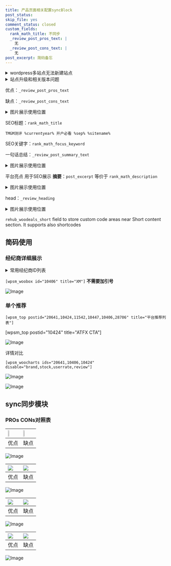 ```yaml
---
title: 产品页面相关配置syncBlock
post_status: 
skip_file: yes
comment_status: closed
custom_fields:
  rank_math_title: 不同步
  _review_post_pros_text: |
    无
  _review_post_cons_text: |
    无
post_excerpt: 简码备忘
---
```

<details><summary>wordpress多站点无法新建站点</summary>

<li>和报错需要清理cookies一样的原因</li>
<li>wp-config.php里面<code>define( 'SUBDOMAIN_INSTALL', false );//子域名安装</code></li>
<li>新建子站点是用<code>define( 'SUBDOMAIN_INSTALL', true);//子域名安装</code> 完成以后，改成<code>false</code></li>
</details>

<details><summary>站点升级和相关版本问题</summary>

<p>wordpress：5.9.9
woocommerce：7.5.1
出现问题的地方：主题选项里面>><strong>Product layout >>compact style</strong></p>
<p>如何出现没有用过的字段 导致无法保存。先导出配置 然后进行修改，后面再次恢复即可。</p>
<p>出现部分字段无法显示时，需要返回默认布局后，对产品进行保存就好了。</p>
<p></p>
</details>

优点：`_review_post_pros_text`

缺点：`_review_post_cons_text`

<details><summary>图片展示使用位置</summary>

<img src="https://prod-files-secure.s3.us-west-2.amazonaws.com/39ed1227-6d7d-4570-be36-9ccd4a2c4241/f51d3d83-55d4-4bdf-9604-f37ec77ab556/Untitled.png?X-Amz-Algorithm=AWS4-HMAC-SHA256&X-Amz-Content-Sha256=UNSIGNED-PAYLOAD&X-Amz-Credential=ASIAZI2LB4662B3AOJNK%2F20250827%2Fus-west-2%2Fs3%2Faws4_request&X-Amz-Date=20250827T225518Z&X-Amz-Expires=3600&X-Amz-Security-Token=IQoJb3JpZ2luX2VjED8aCXVzLXdlc3QtMiJIMEYCIQDbN3khJiNL%2BgVTdBObALeuqA2SekKVML%2BKWCqSyqvk5QIhAK0bY9h5kJXgYlKqNybxHpukX%2BC8zJsj5irzGVS8qG%2BWKogECJf%2F%2F%2F%2F%2F%2F%2F%2F%2F%2FwEQABoMNjM3NDIzMTgzODA1Igy8CWYQEHMwawhZTAsq3ANQVsV3H8m5YverIzbz%2BzQ7P882V6RCSoBSwii37nAqk%2B%2BiEQaFOqEaZZkFA3lAaSu9JwWCln3Lh1QQImuucvWQTiRePmow5G5BhR4kTqBJng2Z7DbcbyGU7X1sgxzFXWfwCaT%2Ftqk8q9fHmTw2t5t09iNQG6krlTJVdni%2FsL3zcov4V%2FFI2eC1GPUJ7T0mc4Ny2Wx7WHbF1sx4LStrmeh3Ykd%2BRO%2Fh5fjs%2FZ4l2nckBMJvcY5NR737Nl69bLxuOrfuTXPm9Xhda2lBG%2FvLZfz6lkUQRTJFymA6K6FcvpVJ6Y%2FudWu8c6KB0C0F58XbRQzxeUZreD7yb9gvpXw3kQYS8GirCClOnKlZJ6zkQd5UR2VtdBqAs9wIcxkKhDZwzT6kcu%2B1chUZJhVtV3UTYIVy7He%2BrycZavGGLvooZjYjK9X8AA2TPQMRTBg9RwILICxThmB9H545axB0T49riME3R5Nq7IJDJHQC088obx%2FKN%2F2GdpKzNXvJGjWHxCp3v5B5eiSHlAeLNdNZihSMT96YAZkUY5Hfb8BpSNGzk1nhWxBFJKW5pcVCEx4fRPMA%2B4SdJdGXgLmq7rWJT4j97ZTnHfRcfnliITVz2k%2Bh1fOeDhC7af2Xvbtx%2FKW4TTDSkL7FBjqkAbZHSXxiMVIwo6nx5fausiHNYGhXjSRdN%2BwyO3tBhMPgAaOOrY3FJ3T2FacI7hHEcTpDRtlaxCwUNyjLF3jfMYTc%2BudUH4%2BGwd3VmplLadNaiZpKKdv%2BSZUNaFaW1WELD2kR0KdKsjYEyPog6Os0m8cNhjBuFqZkPfzziOz8MHLD9JhhKbURngRIgN8vjH7Hwb2w7vpuxSoQnLNoSfmn%2FXzAOG95&X-Amz-Signature=bb5be54b1d05c8c621ea5122a12d0d59da97bf2d29fea86ede51f541e3d2a5c0&X-Amz-SignedHeaders=host&x-amz-checksum-mode=ENABLED&x-id=GetObject" alt="Image">
</details>

SEO标题：`rank_math_title`

`TMGM测评 %currentyear% 开户必看 %sep% %sitename%`

SEO关键字：`rank_math_focus_keyword`

一句话总结：`_review_post_summary_text`

<details><summary>图片展示使用位置</summary>

<img src="https://prod-files-secure.s3.us-west-2.amazonaws.com/39ed1227-6d7d-4570-be36-9ccd4a2c4241/4b96a922-296c-4f4e-8630-d1c870cbce01/Untitled.png?X-Amz-Algorithm=AWS4-HMAC-SHA256&X-Amz-Content-Sha256=UNSIGNED-PAYLOAD&X-Amz-Credential=ASIAZI2LB46645B4UUAF%2F20250827%2Fus-west-2%2Fs3%2Faws4_request&X-Amz-Date=20250827T225518Z&X-Amz-Expires=3600&X-Amz-Security-Token=IQoJb3JpZ2luX2VjED8aCXVzLXdlc3QtMiJHMEUCIQDulrY2EK3xkIV4M1f9z6Y%2FEdiBoKzJZOk8QSrxoimcjQIgaBVa2eda2xMZqancMa5eEaaSVb2J6Mun00RA56V%2B76QqiAQImP%2F%2F%2F%2F%2F%2F%2F%2F%2F%2FARAAGgw2Mzc0MjMxODM4MDUiDILvENJRPm6UDjT%2BKSrcA%2FKPHVFKlvTj66sYz5aSP2dKSqjdTKeA5f48xiHOrBZJ29TFOJ41d6sC11gh2gkQTMHgTKkW2I%2B6yBW7YdlBZ4k6Aexh6zbFtXYnVsOtfflAyc1pdtkfX%2BXY%2Fr1bx%2F5A9rGoa3msJ0012GFrLZE5ZbPnd0N5XxGRWOVup9ygxITWVUAZUsYajKS082ggIpAqIJ54Qx4AYXPiRN73mKcj8gVjUIqH%2F8wFAravimHpb4%2FB7Me2Ea7sCQcHQoc909PWYPMCujpyPwPCuCBQpC3VGEB%2Bb7dYY5IB8SnwPwC%2BFTgIBc32%2F8xNbS9Pe7J9Ki7EpbWf9OnUc4CJFDWIcesVwnYCfLRUeaOA%2FAUOqtUUavxBC4FylmyT%2BkoSvtkL37J0UEhdk7n42lMi%2F1bwJB8B05aKxJdm%2FQCTIC%2BlLHBri3EiCX3WOXAAT%2Bjkkw%2FGPS8fo2zclOWKN9uFOlyYWIwTtP3z%2FrUlUIpqHIUUUrNvAaJTU3faVHBF5%2B%2FIx0VUUk7nwqY5sWZ59xhwnO5ekJr%2FXirC9moCGUmGS7EWJjlSknp%2Bs8STZyLzY2Vb853piZONWxtPGN56pqc45h5vVJJlB85H9PtRREyR4tRbQvZy7pRwpKtBTJWPFA0av6RWMJKQvsUGOqUB6SkblW3FfAOPDvaJXZ5sb0B4HaSgQwZiPLgs81ke0nqgJJC6a4anRi6rJkuTj2EqIioyJkb%2BdQikaFnICqoklmOSKV24BJc%2Fo6J2HXXRLxcKJYMDrA%2BlnvwUK3KeOWrFUwUptqamWCqP6IBulHhuBOOy1jOIarqngg8NCoFB2vuyO120Zk0wKELGH8UdRxk5ShAtNdDLIn60HFvhNE9EJTNDoU1T&X-Amz-Signature=6e1f6652bec73b54254fbc661c9806da50b404d5b3519ce27bdc9ce43e2684c9&X-Amz-SignedHeaders=host&x-amz-checksum-mode=ENABLED&x-id=GetObject" alt="Image">
</details>

平台亮点 用于SEO展示 **摘要**：`post_excerpt`  等价于 `rank_math_description`

<details><summary>图片展示使用位置</summary>

<img src="https://prod-files-secure.s3.us-west-2.amazonaws.com/39ed1227-6d7d-4570-be36-9ccd4a2c4241/1ee11f63-b60a-4dfe-a7a7-d58ff23b5d88/Untitled.png?X-Amz-Algorithm=AWS4-HMAC-SHA256&X-Amz-Content-Sha256=UNSIGNED-PAYLOAD&X-Amz-Credential=ASIAZI2LB466UAR74DPI%2F20250827%2Fus-west-2%2Fs3%2Faws4_request&X-Amz-Date=20250827T225519Z&X-Amz-Expires=3600&X-Amz-Security-Token=IQoJb3JpZ2luX2VjED8aCXVzLXdlc3QtMiJHMEUCIEw3R9d6o67M%2B9E684PxQCp8iD9s2yXMpg5V%2BbkSHdDWAiEAsvzXswlHKUMlA7S7RA9UnzjEk%2F4hdorjrYeTzR5uCloqiAQIl%2F%2F%2F%2F%2F%2F%2F%2F%2F%2F%2FARAAGgw2Mzc0MjMxODM4MDUiDAh3oSl8Jv%2FJONbjcSrcA1lK0sfqYAQhiY924fgq4SYhsRMoeVPzuUUgQPJJeJKdNqTkjrQtwXOZDHOJ1BEsbFcknb4dtyYvb3vmkt%2BPaLey1%2BlJ1AaBBxFMvILGYCF1EAjt2RpHZ6LGr9VUroNs%2BVfrfj2cfyOuKzb2H3ECtHezrOUXbgSux%2B4VKQn8%2BoaSYCIEkg0mdrGc6grlX%2Fif%2FmW%2B%2Bq%2FkxMbLERByi7M3dDliCYz8ihXg7VW%2BJ8u5c%2Fom0PIqpneg3w25Mbz8BNk1PzgcGtVMSsG2OCOze%2Bx%2FgZ%2F5GaaxZDT%2BdUoSMPyU2itLDcZh4Vunnkmg1z8ns97%2FFQflOivGluA5JwmDoF1yQKmOax645maIDe%2FUKDbazaFaMQlTPAnwPYwkukgnXkrpEkaES2uV5klf%2FoePWozPZ7FSCgAb3US5qSnov%2FRDqZhkT4E2KOhpMeEVFzH7W6%2F6lX12R1mrPKRJba0UiPlMyqzMAC8a6w6QImjRPcgxj5eCEfOcevEjNwuhEWt1nMnIl1YgPbzJRUf4y1M3BVeE%2F8NynaQ99CGXSse7LO2%2FaA2UUzgjYnjiZ5U0M0ecHyRPMONYBPMQWHparJDqwocTeJus9ol1xhQhKYm%2Bk5ADf%2BUzIxgzDnHm51cPgHIPML2QvsUGOqUBRtuWyq3iApQaw3LvVAio9CXb3ZhoK%2FI8pQDNAkcrTvgplAXCm4O17nIekrjxDEKGb8WlUUjT5aQlK8EBFC9C98Kp8e%2FrMgtui2n2nObB8Eg4f56uJHQwDAxbZvWhdIIn3fSxP%2BhQMvSTetvTQi6wvB2CAO44fRo4CnIm9JS3%2FeiYaJv3aWwvo1RQ%2FE1mtAN4Tn8BCQtHHnjwTnLFEcf78J6NetD%2B&X-Amz-Signature=482fcef40337633fedcc766571011a6e49d374721964e807a001b89cefd9d9e5&X-Amz-SignedHeaders=host&x-amz-checksum-mode=ENABLED&x-id=GetObject" alt="Image">
<img src="https://prod-files-secure.s3.us-west-2.amazonaws.com/39ed1227-6d7d-4570-be36-9ccd4a2c4241/ad4118b5-78d8-4fbe-801e-3b29b5d99c01/Untitled.png?X-Amz-Algorithm=AWS4-HMAC-SHA256&X-Amz-Content-Sha256=UNSIGNED-PAYLOAD&X-Amz-Credential=ASIAZI2LB466UAR74DPI%2F20250827%2Fus-west-2%2Fs3%2Faws4_request&X-Amz-Date=20250827T225519Z&X-Amz-Expires=3600&X-Amz-Security-Token=IQoJb3JpZ2luX2VjED8aCXVzLXdlc3QtMiJHMEUCIEw3R9d6o67M%2B9E684PxQCp8iD9s2yXMpg5V%2BbkSHdDWAiEAsvzXswlHKUMlA7S7RA9UnzjEk%2F4hdorjrYeTzR5uCloqiAQIl%2F%2F%2F%2F%2F%2F%2F%2F%2F%2F%2FARAAGgw2Mzc0MjMxODM4MDUiDAh3oSl8Jv%2FJONbjcSrcA1lK0sfqYAQhiY924fgq4SYhsRMoeVPzuUUgQPJJeJKdNqTkjrQtwXOZDHOJ1BEsbFcknb4dtyYvb3vmkt%2BPaLey1%2BlJ1AaBBxFMvILGYCF1EAjt2RpHZ6LGr9VUroNs%2BVfrfj2cfyOuKzb2H3ECtHezrOUXbgSux%2B4VKQn8%2BoaSYCIEkg0mdrGc6grlX%2Fif%2FmW%2B%2Bq%2FkxMbLERByi7M3dDliCYz8ihXg7VW%2BJ8u5c%2Fom0PIqpneg3w25Mbz8BNk1PzgcGtVMSsG2OCOze%2Bx%2FgZ%2F5GaaxZDT%2BdUoSMPyU2itLDcZh4Vunnkmg1z8ns97%2FFQflOivGluA5JwmDoF1yQKmOax645maIDe%2FUKDbazaFaMQlTPAnwPYwkukgnXkrpEkaES2uV5klf%2FoePWozPZ7FSCgAb3US5qSnov%2FRDqZhkT4E2KOhpMeEVFzH7W6%2F6lX12R1mrPKRJba0UiPlMyqzMAC8a6w6QImjRPcgxj5eCEfOcevEjNwuhEWt1nMnIl1YgPbzJRUf4y1M3BVeE%2F8NynaQ99CGXSse7LO2%2FaA2UUzgjYnjiZ5U0M0ecHyRPMONYBPMQWHparJDqwocTeJus9ol1xhQhKYm%2Bk5ADf%2BUzIxgzDnHm51cPgHIPML2QvsUGOqUBRtuWyq3iApQaw3LvVAio9CXb3ZhoK%2FI8pQDNAkcrTvgplAXCm4O17nIekrjxDEKGb8WlUUjT5aQlK8EBFC9C98Kp8e%2FrMgtui2n2nObB8Eg4f56uJHQwDAxbZvWhdIIn3fSxP%2BhQMvSTetvTQi6wvB2CAO44fRo4CnIm9JS3%2FeiYaJv3aWwvo1RQ%2FE1mtAN4Tn8BCQtHHnjwTnLFEcf78J6NetD%2B&X-Amz-Signature=93ab1e2f052fdbce546e9731c54c71d035fdc00bd293dc050ca8bc39c1b2d188&X-Amz-SignedHeaders=host&x-amz-checksum-mode=ENABLED&x-id=GetObject" alt="Image">
<img src="https://prod-files-secure.s3.us-west-2.amazonaws.com/39ed1227-6d7d-4570-be36-9ccd4a2c4241/a38cf7c9-a79c-4b64-9e94-13589fe0758b/Untitled.png?X-Amz-Algorithm=AWS4-HMAC-SHA256&X-Amz-Content-Sha256=UNSIGNED-PAYLOAD&X-Amz-Credential=ASIAZI2LB466UAR74DPI%2F20250827%2Fus-west-2%2Fs3%2Faws4_request&X-Amz-Date=20250827T225519Z&X-Amz-Expires=3600&X-Amz-Security-Token=IQoJb3JpZ2luX2VjED8aCXVzLXdlc3QtMiJHMEUCIEw3R9d6o67M%2B9E684PxQCp8iD9s2yXMpg5V%2BbkSHdDWAiEAsvzXswlHKUMlA7S7RA9UnzjEk%2F4hdorjrYeTzR5uCloqiAQIl%2F%2F%2F%2F%2F%2F%2F%2F%2F%2F%2FARAAGgw2Mzc0MjMxODM4MDUiDAh3oSl8Jv%2FJONbjcSrcA1lK0sfqYAQhiY924fgq4SYhsRMoeVPzuUUgQPJJeJKdNqTkjrQtwXOZDHOJ1BEsbFcknb4dtyYvb3vmkt%2BPaLey1%2BlJ1AaBBxFMvILGYCF1EAjt2RpHZ6LGr9VUroNs%2BVfrfj2cfyOuKzb2H3ECtHezrOUXbgSux%2B4VKQn8%2BoaSYCIEkg0mdrGc6grlX%2Fif%2FmW%2B%2Bq%2FkxMbLERByi7M3dDliCYz8ihXg7VW%2BJ8u5c%2Fom0PIqpneg3w25Mbz8BNk1PzgcGtVMSsG2OCOze%2Bx%2FgZ%2F5GaaxZDT%2BdUoSMPyU2itLDcZh4Vunnkmg1z8ns97%2FFQflOivGluA5JwmDoF1yQKmOax645maIDe%2FUKDbazaFaMQlTPAnwPYwkukgnXkrpEkaES2uV5klf%2FoePWozPZ7FSCgAb3US5qSnov%2FRDqZhkT4E2KOhpMeEVFzH7W6%2F6lX12R1mrPKRJba0UiPlMyqzMAC8a6w6QImjRPcgxj5eCEfOcevEjNwuhEWt1nMnIl1YgPbzJRUf4y1M3BVeE%2F8NynaQ99CGXSse7LO2%2FaA2UUzgjYnjiZ5U0M0ecHyRPMONYBPMQWHparJDqwocTeJus9ol1xhQhKYm%2Bk5ADf%2BUzIxgzDnHm51cPgHIPML2QvsUGOqUBRtuWyq3iApQaw3LvVAio9CXb3ZhoK%2FI8pQDNAkcrTvgplAXCm4O17nIekrjxDEKGb8WlUUjT5aQlK8EBFC9C98Kp8e%2FrMgtui2n2nObB8Eg4f56uJHQwDAxbZvWhdIIn3fSxP%2BhQMvSTetvTQi6wvB2CAO44fRo4CnIm9JS3%2FeiYaJv3aWwvo1RQ%2FE1mtAN4Tn8BCQtHHnjwTnLFEcf78J6NetD%2B&X-Amz-Signature=bfc02a2babbd4688ad16a94b55af5693fe436684beb4deb4a1658613911d8127&X-Amz-SignedHeaders=host&x-amz-checksum-mode=ENABLED&x-id=GetObject" alt="Image">
<img src="https://prod-files-secure.s3.us-west-2.amazonaws.com/39ed1227-6d7d-4570-be36-9ccd4a2c4241/7da6fc1e-d2ac-42ae-8c75-cb5749aa18f6/Untitled.png?X-Amz-Algorithm=AWS4-HMAC-SHA256&X-Amz-Content-Sha256=UNSIGNED-PAYLOAD&X-Amz-Credential=ASIAZI2LB466UAR74DPI%2F20250827%2Fus-west-2%2Fs3%2Faws4_request&X-Amz-Date=20250827T225519Z&X-Amz-Expires=3600&X-Amz-Security-Token=IQoJb3JpZ2luX2VjED8aCXVzLXdlc3QtMiJHMEUCIEw3R9d6o67M%2B9E684PxQCp8iD9s2yXMpg5V%2BbkSHdDWAiEAsvzXswlHKUMlA7S7RA9UnzjEk%2F4hdorjrYeTzR5uCloqiAQIl%2F%2F%2F%2F%2F%2F%2F%2F%2F%2F%2FARAAGgw2Mzc0MjMxODM4MDUiDAh3oSl8Jv%2FJONbjcSrcA1lK0sfqYAQhiY924fgq4SYhsRMoeVPzuUUgQPJJeJKdNqTkjrQtwXOZDHOJ1BEsbFcknb4dtyYvb3vmkt%2BPaLey1%2BlJ1AaBBxFMvILGYCF1EAjt2RpHZ6LGr9VUroNs%2BVfrfj2cfyOuKzb2H3ECtHezrOUXbgSux%2B4VKQn8%2BoaSYCIEkg0mdrGc6grlX%2Fif%2FmW%2B%2Bq%2FkxMbLERByi7M3dDliCYz8ihXg7VW%2BJ8u5c%2Fom0PIqpneg3w25Mbz8BNk1PzgcGtVMSsG2OCOze%2Bx%2FgZ%2F5GaaxZDT%2BdUoSMPyU2itLDcZh4Vunnkmg1z8ns97%2FFQflOivGluA5JwmDoF1yQKmOax645maIDe%2FUKDbazaFaMQlTPAnwPYwkukgnXkrpEkaES2uV5klf%2FoePWozPZ7FSCgAb3US5qSnov%2FRDqZhkT4E2KOhpMeEVFzH7W6%2F6lX12R1mrPKRJba0UiPlMyqzMAC8a6w6QImjRPcgxj5eCEfOcevEjNwuhEWt1nMnIl1YgPbzJRUf4y1M3BVeE%2F8NynaQ99CGXSse7LO2%2FaA2UUzgjYnjiZ5U0M0ecHyRPMONYBPMQWHparJDqwocTeJus9ol1xhQhKYm%2Bk5ADf%2BUzIxgzDnHm51cPgHIPML2QvsUGOqUBRtuWyq3iApQaw3LvVAio9CXb3ZhoK%2FI8pQDNAkcrTvgplAXCm4O17nIekrjxDEKGb8WlUUjT5aQlK8EBFC9C98Kp8e%2FrMgtui2n2nObB8Eg4f56uJHQwDAxbZvWhdIIn3fSxP%2BhQMvSTetvTQi6wvB2CAO44fRo4CnIm9JS3%2FeiYaJv3aWwvo1RQ%2FE1mtAN4Tn8BCQtHHnjwTnLFEcf78J6NetD%2B&X-Amz-Signature=43abbe252bf816b7d5e6cd845680bf976826954ba45d3b5a28b432294792e705&X-Amz-SignedHeaders=host&x-amz-checksum-mode=ENABLED&x-id=GetObject" alt="Image">
<img src="https://prod-files-secure.s3.us-west-2.amazonaws.com/39ed1227-6d7d-4570-be36-9ccd4a2c4241/7e97f40a-eaee-47f5-b2f9-475f96808fa7/Untitled.png?X-Amz-Algorithm=AWS4-HMAC-SHA256&X-Amz-Content-Sha256=UNSIGNED-PAYLOAD&X-Amz-Credential=ASIAZI2LB466UAR74DPI%2F20250827%2Fus-west-2%2Fs3%2Faws4_request&X-Amz-Date=20250827T225519Z&X-Amz-Expires=3600&X-Amz-Security-Token=IQoJb3JpZ2luX2VjED8aCXVzLXdlc3QtMiJHMEUCIEw3R9d6o67M%2B9E684PxQCp8iD9s2yXMpg5V%2BbkSHdDWAiEAsvzXswlHKUMlA7S7RA9UnzjEk%2F4hdorjrYeTzR5uCloqiAQIl%2F%2F%2F%2F%2F%2F%2F%2F%2F%2F%2FARAAGgw2Mzc0MjMxODM4MDUiDAh3oSl8Jv%2FJONbjcSrcA1lK0sfqYAQhiY924fgq4SYhsRMoeVPzuUUgQPJJeJKdNqTkjrQtwXOZDHOJ1BEsbFcknb4dtyYvb3vmkt%2BPaLey1%2BlJ1AaBBxFMvILGYCF1EAjt2RpHZ6LGr9VUroNs%2BVfrfj2cfyOuKzb2H3ECtHezrOUXbgSux%2B4VKQn8%2BoaSYCIEkg0mdrGc6grlX%2Fif%2FmW%2B%2Bq%2FkxMbLERByi7M3dDliCYz8ihXg7VW%2BJ8u5c%2Fom0PIqpneg3w25Mbz8BNk1PzgcGtVMSsG2OCOze%2Bx%2FgZ%2F5GaaxZDT%2BdUoSMPyU2itLDcZh4Vunnkmg1z8ns97%2FFQflOivGluA5JwmDoF1yQKmOax645maIDe%2FUKDbazaFaMQlTPAnwPYwkukgnXkrpEkaES2uV5klf%2FoePWozPZ7FSCgAb3US5qSnov%2FRDqZhkT4E2KOhpMeEVFzH7W6%2F6lX12R1mrPKRJba0UiPlMyqzMAC8a6w6QImjRPcgxj5eCEfOcevEjNwuhEWt1nMnIl1YgPbzJRUf4y1M3BVeE%2F8NynaQ99CGXSse7LO2%2FaA2UUzgjYnjiZ5U0M0ecHyRPMONYBPMQWHparJDqwocTeJus9ol1xhQhKYm%2Bk5ADf%2BUzIxgzDnHm51cPgHIPML2QvsUGOqUBRtuWyq3iApQaw3LvVAio9CXb3ZhoK%2FI8pQDNAkcrTvgplAXCm4O17nIekrjxDEKGb8WlUUjT5aQlK8EBFC9C98Kp8e%2FrMgtui2n2nObB8Eg4f56uJHQwDAxbZvWhdIIn3fSxP%2BhQMvSTetvTQi6wvB2CAO44fRo4CnIm9JS3%2FeiYaJv3aWwvo1RQ%2FE1mtAN4Tn8BCQtHHnjwTnLFEcf78J6NetD%2B&X-Amz-Signature=e7250e16f7d846737d396227bd8212a30611b5a2cca0fd6f678a4afdff82477b&X-Amz-SignedHeaders=host&x-amz-checksum-mode=ENABLED&x-id=GetObject" alt="Image">
</details>

head：`_review_heading`

<details><summary>图片展示使用位置</summary>

<img src="https://prod-files-secure.s3.us-west-2.amazonaws.com/39ed1227-6d7d-4570-be36-9ccd4a2c4241/3a4650ad-9887-415c-889a-edd51fa54f27/Untitled.png?X-Amz-Algorithm=AWS4-HMAC-SHA256&X-Amz-Content-Sha256=UNSIGNED-PAYLOAD&X-Amz-Credential=ASIAZI2LB466RILGKECS%2F20250827%2Fus-west-2%2Fs3%2Faws4_request&X-Amz-Date=20250827T225519Z&X-Amz-Expires=3600&X-Amz-Security-Token=IQoJb3JpZ2luX2VjED8aCXVzLXdlc3QtMiJHMEUCIDM806K81fvsVUPoTrqWu8dWeIjHRP50JlHslQlWgQjNAiEAyUac5t2q5MrDXQoxqFlp3M5MAvTQ9NbgwrDZwPzLpikqiAQImP%2F%2F%2F%2F%2F%2F%2F%2F%2F%2FARAAGgw2Mzc0MjMxODM4MDUiDMLGdS17X9MsbyV6NyrcA2dh04Fsr2rrz%2FDlq1RD7z8mU8OlOUR8oJO0%2BR968ZevPShTIs6474QakP%2FBhgwJwUEYDvacgaUr8pCNWgFOt0mdy4sfQ8q0sSOCSpgDj4ZdZvDl9BFZIwAcsbBWmQd%2F2h7ee8h2Wwmil6GC2chEkImjCbaGEg3T%2BCbSsdSzeAkj4SlTHc5k5ZN%2Fo8SJmtQyyMEUZCKpO77wp%2Fq609BL8U%2Fd6l6DLo%2BbPwQuWXaV6ghfPpWSl7%2Fdp029HXdqkcDZaCUx7legqkq9xUK8NMN1eqDKPv5N%2BvhJ%2FS4jmpGWJSOAzP8gIiYmiRqYNA5DqiqVyr%2BiC5MHnRie4NT2Li3KhONZ6%2Fr2BxKQV6yk5lI%2Bac6yCZo5Jydrglf4Ui31U1wf6gjHreX0efaacFhlEUnyOEsDPsk%2Bk%2FwdE%2F8t2vvMq9322X6bHuqx942G7BA%2Fu%2FFFxjRECTPRz%2BhViwZowGTbeCWNotYdQR3vNll2QFDKJEb0wYb6mlniOqoE5r9VnuOXV%2BGXJptoKMxRhFnkNTVDpb8ixTZXCWj3MwZ2nw%2Fr4cFbTU1maQxbO6klXWtp84yEIBdAuG0ULuWSERC%2FJjib0smipnydNhaHtWq8wifz6FtS4r6oVtSS24rvzbfoMI%2BQvsUGOqUBwX2NaIUv4Z3chnKtHpdP8JS%2By%2FIwpaM%2FxR0TSC%2BWmni2qQ4kOHtHqNdqVG%2FZoK%2BcycEA53Ornt9vaxznK5qCbe6CM2DE0AT17qQylFTvDAXM1%2FxUxhTuyOzgMP4cwWIWGiaGsrJfT0%2BuC9NJz7stOQYb19sfld8bfZoH5PFi0IQZunlicXwlguPG5RucKNIZANjFfld78ZBrGUxbGDRp0sluJnTE&X-Amz-Signature=b67293cc93df7fbfebe26ac7121a7b4eb92a91737e7ffb5bd28a6aeae4273aec&X-Amz-SignedHeaders=host&x-amz-checksum-mode=ENABLED&x-id=GetObject" alt="Image">
</details>

`rehub_woodeals_short`	field to store custom code areas near Short content section. It supports also shortcodes



## 简码使用

### 经纪商详细展示

<details><summary>常用经纪商ID列表</summary>

<pre><code class="php">嘉盛 ===> 20641  [wpsm_woobox id="20641" title="嘉盛"]
易信easymarkets ===> 11542  [wpsm_woobox id="11542" title="易信easymarkets"]
ATFX外汇 ===> 10424  [wpsm_woobox id="10424" title="ATFX"]
XM ===> 10406  [wpsm_woobox id="10406" title="XM"]
TMGM ===> 29622  [wpsm_woobox id="29622" title="TMGM"]
HYCM ===> 10447  [wpsm_woobox id="10447" title="HYCM"]
fpmarkets澳福外汇 ===> 20639  [wpsm_woobox id="20639" title="fpmarkets澳福外汇"]</code></pre>
</details>

`[wpsm_woobox id="10406" title="XM"]` **不需要加引号**

![Image](https://prod-files-secure.s3.us-west-2.amazonaws.com/39ed1227-6d7d-4570-be36-9ccd4a2c4241/4f898f9d-0fa7-4e43-acd3-ac6bc7be575a/Untitled.png?X-Amz-Algorithm=AWS4-HMAC-SHA256&X-Amz-Content-Sha256=UNSIGNED-PAYLOAD&X-Amz-Credential=ASIAZI2LB466SK67SXIG%2F20250827%2Fus-west-2%2Fs3%2Faws4_request&X-Amz-Date=20250827T225517Z&X-Amz-Expires=3600&X-Amz-Security-Token=IQoJb3JpZ2luX2VjED8aCXVzLXdlc3QtMiJGMEQCIDZqHcWQAfL0Gw%2FlAR8C3xd4IJVGVP0X0x7n3o5nqQWOAiBvnpQnGV8iJ4Tg9GVNUwt6u3mBHt%2FxSOgKSgFmmnrRWSqIBAiY%2F%2F%2F%2F%2F%2F%2F%2F%2F%2F8BEAAaDDYzNzQyMzE4MzgwNSIMZQ0cwRnDcDUfo3sXKtwD%2F8dKzfw3tqRNZUrKYvXQPc0CfYIrzkzGts5WgZ4mPHwbmExhQL09ntnZQ%2BWS%2Bac43anSMbzU8p7lw3YIL9rKsClTdrdiIrksJ%2F3mmIcVDf8QqxIqnaGqWzDDqnUXN0B2rZcygly5VKP3SR75Yyvi964T98ihJqv4QhqjMPZrVhNfSkic%2B%2FjXM6e9URCZlDHzqdy5g6%2BAaVH9%2BqjdR6iauKjUqpbVThuAjh6w1h5DgeThkNIrFBleFOOHhPZIotrQ5%2B578Dr0pykioq0Rpwnb9VAatDRtkyamVP%2BzGT%2Bu9M5VJzOCdfgCVXoERWtZYpgVyOOtk9xIMfbGc8lxaK20i3H3Fkm%2FB4znwuANG6Ix%2FvmyjAOOXNKmpiDGkRFD%2FGX78gXJ1jubiNWspc7NgpS%2Bpi7zoMzVQOpz6MMQDNnIaooiXOBnHc9kxeK38YFIWbbLgKann3Xd0pl3BOxacq3yiSLDmXD5hNWW%2FYd7LCdzRfZUGajCnElQ1kJIc3bpoizgIABu6tDAq9j2hSxyNYkcHhnK%2Bq%2BN%2BaEGTCSE%2F4Onmig6my0CGEZLTE1Zuifh5WHC8RGNSrHKw5jZ04bRn%2BUp8NsqcSm11rGWKXresfz%2BMsh3hiItSEVcgqdxdN0w%2BI%2B%2BxQY6pgHvROwkjkCX6k3KapSV0gTP%2B3wCf3t2KqKvo0n4%2BIgtoc2MPo%2BhoGIDTgRVwwgql%2FwjMDzKOe6XfKh%2FcQJHtOGAUNxm5H0WgdJ1aP9eEUOOjCIRBQ1CexXLHjEa8w73p%2BIx1J01fJD%2FIALHTRvSu6Klk4IHm4joX7FuaYaAebX5%2F%2F%2FaaU6ncJ%2BiHiCu00UCNUwmEP4xcnSnm6USUn0rTXEQlLp1U4u%2F&X-Amz-Signature=e7f4320298e988646603ff6530e21b32c1a7c3ceb0a15d85aaed7ad07098496e&X-Amz-SignedHeaders=host&x-amz-checksum-mode=ENABLED&x-id=GetObject)

### 单个推荐
`[wpsm_top postid="20641,10424,11542,10447,10406,28706" title="平台推荐列表"]`

[wpsm_top postid="10424" title="ATFX CTA"]

![Image](https://prod-files-secure.s3.us-west-2.amazonaws.com/39ed1227-6d7d-4570-be36-9ccd4a2c4241/5ac620dc-51a8-48b6-b55d-91f47299193c/Untitled.png?X-Amz-Algorithm=AWS4-HMAC-SHA256&X-Amz-Content-Sha256=UNSIGNED-PAYLOAD&X-Amz-Credential=ASIAZI2LB466SK67SXIG%2F20250827%2Fus-west-2%2Fs3%2Faws4_request&X-Amz-Date=20250827T225517Z&X-Amz-Expires=3600&X-Amz-Security-Token=IQoJb3JpZ2luX2VjED8aCXVzLXdlc3QtMiJGMEQCIDZqHcWQAfL0Gw%2FlAR8C3xd4IJVGVP0X0x7n3o5nqQWOAiBvnpQnGV8iJ4Tg9GVNUwt6u3mBHt%2FxSOgKSgFmmnrRWSqIBAiY%2F%2F%2F%2F%2F%2F%2F%2F%2F%2F8BEAAaDDYzNzQyMzE4MzgwNSIMZQ0cwRnDcDUfo3sXKtwD%2F8dKzfw3tqRNZUrKYvXQPc0CfYIrzkzGts5WgZ4mPHwbmExhQL09ntnZQ%2BWS%2Bac43anSMbzU8p7lw3YIL9rKsClTdrdiIrksJ%2F3mmIcVDf8QqxIqnaGqWzDDqnUXN0B2rZcygly5VKP3SR75Yyvi964T98ihJqv4QhqjMPZrVhNfSkic%2B%2FjXM6e9URCZlDHzqdy5g6%2BAaVH9%2BqjdR6iauKjUqpbVThuAjh6w1h5DgeThkNIrFBleFOOHhPZIotrQ5%2B578Dr0pykioq0Rpwnb9VAatDRtkyamVP%2BzGT%2Bu9M5VJzOCdfgCVXoERWtZYpgVyOOtk9xIMfbGc8lxaK20i3H3Fkm%2FB4znwuANG6Ix%2FvmyjAOOXNKmpiDGkRFD%2FGX78gXJ1jubiNWspc7NgpS%2Bpi7zoMzVQOpz6MMQDNnIaooiXOBnHc9kxeK38YFIWbbLgKann3Xd0pl3BOxacq3yiSLDmXD5hNWW%2FYd7LCdzRfZUGajCnElQ1kJIc3bpoizgIABu6tDAq9j2hSxyNYkcHhnK%2Bq%2BN%2BaEGTCSE%2F4Onmig6my0CGEZLTE1Zuifh5WHC8RGNSrHKw5jZ04bRn%2BUp8NsqcSm11rGWKXresfz%2BMsh3hiItSEVcgqdxdN0w%2BI%2B%2BxQY6pgHvROwkjkCX6k3KapSV0gTP%2B3wCf3t2KqKvo0n4%2BIgtoc2MPo%2BhoGIDTgRVwwgql%2FwjMDzKOe6XfKh%2FcQJHtOGAUNxm5H0WgdJ1aP9eEUOOjCIRBQ1CexXLHjEa8w73p%2BIx1J01fJD%2FIALHTRvSu6Klk4IHm4joX7FuaYaAebX5%2F%2F%2FaaU6ncJ%2BiHiCu00UCNUwmEP4xcnSnm6USUn0rTXEQlLp1U4u%2F&X-Amz-Signature=51dc1e97ba4d54cdc155de3c9d5fea0096581d43d0c9752bdcf8ce29da0b638a&X-Amz-SignedHeaders=host&x-amz-checksum-mode=ENABLED&x-id=GetObject)

详情对比

`[wpsm_woocharts ids="20641,10406,10424" disable="brand,stock,userrate,review"]`

![Image](https://prod-files-secure.s3.us-west-2.amazonaws.com/39ed1227-6d7d-4570-be36-9ccd4a2c4241/bf3ba45f-b9f3-4295-8aef-b4a495fd25f4/Untitled.png?X-Amz-Algorithm=AWS4-HMAC-SHA256&X-Amz-Content-Sha256=UNSIGNED-PAYLOAD&X-Amz-Credential=ASIAZI2LB466SK67SXIG%2F20250827%2Fus-west-2%2Fs3%2Faws4_request&X-Amz-Date=20250827T225517Z&X-Amz-Expires=3600&X-Amz-Security-Token=IQoJb3JpZ2luX2VjED8aCXVzLXdlc3QtMiJGMEQCIDZqHcWQAfL0Gw%2FlAR8C3xd4IJVGVP0X0x7n3o5nqQWOAiBvnpQnGV8iJ4Tg9GVNUwt6u3mBHt%2FxSOgKSgFmmnrRWSqIBAiY%2F%2F%2F%2F%2F%2F%2F%2F%2F%2F8BEAAaDDYzNzQyMzE4MzgwNSIMZQ0cwRnDcDUfo3sXKtwD%2F8dKzfw3tqRNZUrKYvXQPc0CfYIrzkzGts5WgZ4mPHwbmExhQL09ntnZQ%2BWS%2Bac43anSMbzU8p7lw3YIL9rKsClTdrdiIrksJ%2F3mmIcVDf8QqxIqnaGqWzDDqnUXN0B2rZcygly5VKP3SR75Yyvi964T98ihJqv4QhqjMPZrVhNfSkic%2B%2FjXM6e9URCZlDHzqdy5g6%2BAaVH9%2BqjdR6iauKjUqpbVThuAjh6w1h5DgeThkNIrFBleFOOHhPZIotrQ5%2B578Dr0pykioq0Rpwnb9VAatDRtkyamVP%2BzGT%2Bu9M5VJzOCdfgCVXoERWtZYpgVyOOtk9xIMfbGc8lxaK20i3H3Fkm%2FB4znwuANG6Ix%2FvmyjAOOXNKmpiDGkRFD%2FGX78gXJ1jubiNWspc7NgpS%2Bpi7zoMzVQOpz6MMQDNnIaooiXOBnHc9kxeK38YFIWbbLgKann3Xd0pl3BOxacq3yiSLDmXD5hNWW%2FYd7LCdzRfZUGajCnElQ1kJIc3bpoizgIABu6tDAq9j2hSxyNYkcHhnK%2Bq%2BN%2BaEGTCSE%2F4Onmig6my0CGEZLTE1Zuifh5WHC8RGNSrHKw5jZ04bRn%2BUp8NsqcSm11rGWKXresfz%2BMsh3hiItSEVcgqdxdN0w%2BI%2B%2BxQY6pgHvROwkjkCX6k3KapSV0gTP%2B3wCf3t2KqKvo0n4%2BIgtoc2MPo%2BhoGIDTgRVwwgql%2FwjMDzKOe6XfKh%2FcQJHtOGAUNxm5H0WgdJ1aP9eEUOOjCIRBQ1CexXLHjEa8w73p%2BIx1J01fJD%2FIALHTRvSu6Klk4IHm4joX7FuaYaAebX5%2F%2F%2FaaU6ncJ%2BiHiCu00UCNUwmEP4xcnSnm6USUn0rTXEQlLp1U4u%2F&X-Amz-Signature=2a35ccc5c888c341f972f302f2a0aa4d6d0359fc542ddebdde09f9c1ced180b9&X-Amz-SignedHeaders=host&x-amz-checksum-mode=ENABLED&x-id=GetObject)

![Image](https://prod-files-secure.s3.us-west-2.amazonaws.com/39ed1227-6d7d-4570-be36-9ccd4a2c4241/30bc56ef-f383-4b48-9768-2ebc9e436ec0/Untitled.png?X-Amz-Algorithm=AWS4-HMAC-SHA256&X-Amz-Content-Sha256=UNSIGNED-PAYLOAD&X-Amz-Credential=ASIAZI2LB466SK67SXIG%2F20250827%2Fus-west-2%2Fs3%2Faws4_request&X-Amz-Date=20250827T225517Z&X-Amz-Expires=3600&X-Amz-Security-Token=IQoJb3JpZ2luX2VjED8aCXVzLXdlc3QtMiJGMEQCIDZqHcWQAfL0Gw%2FlAR8C3xd4IJVGVP0X0x7n3o5nqQWOAiBvnpQnGV8iJ4Tg9GVNUwt6u3mBHt%2FxSOgKSgFmmnrRWSqIBAiY%2F%2F%2F%2F%2F%2F%2F%2F%2F%2F8BEAAaDDYzNzQyMzE4MzgwNSIMZQ0cwRnDcDUfo3sXKtwD%2F8dKzfw3tqRNZUrKYvXQPc0CfYIrzkzGts5WgZ4mPHwbmExhQL09ntnZQ%2BWS%2Bac43anSMbzU8p7lw3YIL9rKsClTdrdiIrksJ%2F3mmIcVDf8QqxIqnaGqWzDDqnUXN0B2rZcygly5VKP3SR75Yyvi964T98ihJqv4QhqjMPZrVhNfSkic%2B%2FjXM6e9URCZlDHzqdy5g6%2BAaVH9%2BqjdR6iauKjUqpbVThuAjh6w1h5DgeThkNIrFBleFOOHhPZIotrQ5%2B578Dr0pykioq0Rpwnb9VAatDRtkyamVP%2BzGT%2Bu9M5VJzOCdfgCVXoERWtZYpgVyOOtk9xIMfbGc8lxaK20i3H3Fkm%2FB4znwuANG6Ix%2FvmyjAOOXNKmpiDGkRFD%2FGX78gXJ1jubiNWspc7NgpS%2Bpi7zoMzVQOpz6MMQDNnIaooiXOBnHc9kxeK38YFIWbbLgKann3Xd0pl3BOxacq3yiSLDmXD5hNWW%2FYd7LCdzRfZUGajCnElQ1kJIc3bpoizgIABu6tDAq9j2hSxyNYkcHhnK%2Bq%2BN%2BaEGTCSE%2F4Onmig6my0CGEZLTE1Zuifh5WHC8RGNSrHKw5jZ04bRn%2BUp8NsqcSm11rGWKXresfz%2BMsh3hiItSEVcgqdxdN0w%2BI%2B%2BxQY6pgHvROwkjkCX6k3KapSV0gTP%2B3wCf3t2KqKvo0n4%2BIgtoc2MPo%2BhoGIDTgRVwwgql%2FwjMDzKOe6XfKh%2FcQJHtOGAUNxm5H0WgdJ1aP9eEUOOjCIRBQ1CexXLHjEa8w73p%2BIx1J01fJD%2FIALHTRvSu6Klk4IHm4joX7FuaYaAebX5%2F%2F%2FaaU6ncJ%2BiHiCu00UCNUwmEP4xcnSnm6USUn0rTXEQlLp1U4u%2F&X-Amz-Signature=f22612466692bda29453738a1e01576d0bdd9382773af9882ff47fc04908bafb&X-Amz-SignedHeaders=host&x-amz-checksum-mode=ENABLED&x-id=GetObject)

## sync同步模块

### PROs CONs对照表

| <img src="https://cdn.ifttt.fun/gh/jarlin8/OSS@main/icons/customize/pros.svg" height="auto" width="37.3%"> | <img src="https://cdn.ifttt.fun/gh/jarlin8/OSS@main/icons/customize/cons.svg" height="auto" width="28.8%"> |
| :--- | :--- |
| 优点 | 缺点 |

![Image](https://prod-files-secure.s3.us-west-2.amazonaws.com/39ed1227-6d7d-4570-be36-9ccd4a2c4241/8742b755-dfb5-4004-9a5f-d6e561664bd8/Untitled.png?X-Amz-Algorithm=AWS4-HMAC-SHA256&X-Amz-Content-Sha256=UNSIGNED-PAYLOAD&X-Amz-Credential=ASIAZI2LB466SK67SXIG%2F20250827%2Fus-west-2%2Fs3%2Faws4_request&X-Amz-Date=20250827T225517Z&X-Amz-Expires=3600&X-Amz-Security-Token=IQoJb3JpZ2luX2VjED8aCXVzLXdlc3QtMiJGMEQCIDZqHcWQAfL0Gw%2FlAR8C3xd4IJVGVP0X0x7n3o5nqQWOAiBvnpQnGV8iJ4Tg9GVNUwt6u3mBHt%2FxSOgKSgFmmnrRWSqIBAiY%2F%2F%2F%2F%2F%2F%2F%2F%2F%2F8BEAAaDDYzNzQyMzE4MzgwNSIMZQ0cwRnDcDUfo3sXKtwD%2F8dKzfw3tqRNZUrKYvXQPc0CfYIrzkzGts5WgZ4mPHwbmExhQL09ntnZQ%2BWS%2Bac43anSMbzU8p7lw3YIL9rKsClTdrdiIrksJ%2F3mmIcVDf8QqxIqnaGqWzDDqnUXN0B2rZcygly5VKP3SR75Yyvi964T98ihJqv4QhqjMPZrVhNfSkic%2B%2FjXM6e9URCZlDHzqdy5g6%2BAaVH9%2BqjdR6iauKjUqpbVThuAjh6w1h5DgeThkNIrFBleFOOHhPZIotrQ5%2B578Dr0pykioq0Rpwnb9VAatDRtkyamVP%2BzGT%2Bu9M5VJzOCdfgCVXoERWtZYpgVyOOtk9xIMfbGc8lxaK20i3H3Fkm%2FB4znwuANG6Ix%2FvmyjAOOXNKmpiDGkRFD%2FGX78gXJ1jubiNWspc7NgpS%2Bpi7zoMzVQOpz6MMQDNnIaooiXOBnHc9kxeK38YFIWbbLgKann3Xd0pl3BOxacq3yiSLDmXD5hNWW%2FYd7LCdzRfZUGajCnElQ1kJIc3bpoizgIABu6tDAq9j2hSxyNYkcHhnK%2Bq%2BN%2BaEGTCSE%2F4Onmig6my0CGEZLTE1Zuifh5WHC8RGNSrHKw5jZ04bRn%2BUp8NsqcSm11rGWKXresfz%2BMsh3hiItSEVcgqdxdN0w%2BI%2B%2BxQY6pgHvROwkjkCX6k3KapSV0gTP%2B3wCf3t2KqKvo0n4%2BIgtoc2MPo%2BhoGIDTgRVwwgql%2FwjMDzKOe6XfKh%2FcQJHtOGAUNxm5H0WgdJ1aP9eEUOOjCIRBQ1CexXLHjEa8w73p%2BIx1J01fJD%2FIALHTRvSu6Klk4IHm4joX7FuaYaAebX5%2F%2F%2FaaU6ncJ%2BiHiCu00UCNUwmEP4xcnSnm6USUn0rTXEQlLp1U4u%2F&X-Amz-Signature=612c53fc10f38c5fe67c55dbdbc39a7746efe91e94d1df4a39f26fdfd82e3a33&X-Amz-SignedHeaders=host&x-amz-checksum-mode=ENABLED&x-id=GetObject)

| <img src="https://cdn.ifttt.fun/gh/jarlin8/OSS@main/icons/customize/pros1.svg" height="auto"> | <img src="https://cdn.ifttt.fun/gh/jarlin8/OSS@main/icons/customize/cons1.svg" height="auto"> |
| :--- | :--- |
| 优点 | 缺点 |

![Image](https://prod-files-secure.s3.us-west-2.amazonaws.com/39ed1227-6d7d-4570-be36-9ccd4a2c4241/806358f8-c9c4-4e17-bb35-c6c76a5397a5/Untitled.png?X-Amz-Algorithm=AWS4-HMAC-SHA256&X-Amz-Content-Sha256=UNSIGNED-PAYLOAD&X-Amz-Credential=ASIAZI2LB466SK67SXIG%2F20250827%2Fus-west-2%2Fs3%2Faws4_request&X-Amz-Date=20250827T225517Z&X-Amz-Expires=3600&X-Amz-Security-Token=IQoJb3JpZ2luX2VjED8aCXVzLXdlc3QtMiJGMEQCIDZqHcWQAfL0Gw%2FlAR8C3xd4IJVGVP0X0x7n3o5nqQWOAiBvnpQnGV8iJ4Tg9GVNUwt6u3mBHt%2FxSOgKSgFmmnrRWSqIBAiY%2F%2F%2F%2F%2F%2F%2F%2F%2F%2F8BEAAaDDYzNzQyMzE4MzgwNSIMZQ0cwRnDcDUfo3sXKtwD%2F8dKzfw3tqRNZUrKYvXQPc0CfYIrzkzGts5WgZ4mPHwbmExhQL09ntnZQ%2BWS%2Bac43anSMbzU8p7lw3YIL9rKsClTdrdiIrksJ%2F3mmIcVDf8QqxIqnaGqWzDDqnUXN0B2rZcygly5VKP3SR75Yyvi964T98ihJqv4QhqjMPZrVhNfSkic%2B%2FjXM6e9URCZlDHzqdy5g6%2BAaVH9%2BqjdR6iauKjUqpbVThuAjh6w1h5DgeThkNIrFBleFOOHhPZIotrQ5%2B578Dr0pykioq0Rpwnb9VAatDRtkyamVP%2BzGT%2Bu9M5VJzOCdfgCVXoERWtZYpgVyOOtk9xIMfbGc8lxaK20i3H3Fkm%2FB4znwuANG6Ix%2FvmyjAOOXNKmpiDGkRFD%2FGX78gXJ1jubiNWspc7NgpS%2Bpi7zoMzVQOpz6MMQDNnIaooiXOBnHc9kxeK38YFIWbbLgKann3Xd0pl3BOxacq3yiSLDmXD5hNWW%2FYd7LCdzRfZUGajCnElQ1kJIc3bpoizgIABu6tDAq9j2hSxyNYkcHhnK%2Bq%2BN%2BaEGTCSE%2F4Onmig6my0CGEZLTE1Zuifh5WHC8RGNSrHKw5jZ04bRn%2BUp8NsqcSm11rGWKXresfz%2BMsh3hiItSEVcgqdxdN0w%2BI%2B%2BxQY6pgHvROwkjkCX6k3KapSV0gTP%2B3wCf3t2KqKvo0n4%2BIgtoc2MPo%2BhoGIDTgRVwwgql%2FwjMDzKOe6XfKh%2FcQJHtOGAUNxm5H0WgdJ1aP9eEUOOjCIRBQ1CexXLHjEa8w73p%2BIx1J01fJD%2FIALHTRvSu6Klk4IHm4joX7FuaYaAebX5%2F%2F%2FaaU6ncJ%2BiHiCu00UCNUwmEP4xcnSnm6USUn0rTXEQlLp1U4u%2F&X-Amz-Signature=4f341babebd5f8f41f3de8470a83004de10317cb5b13a4081748810e966b9fb9&X-Amz-SignedHeaders=host&x-amz-checksum-mode=ENABLED&x-id=GetObject)

| <img src="https://cdn.ifttt.fun/gh/jarlin8/OSS@main/icons/customize/pros2.svg" height="auto"> | <img src="https://cdn.ifttt.fun/gh/jarlin8/OSS@main/icons/customize/cons2.svg" height="auto"> |
| :--- | :--- |
| 优点 | 缺点 |

![Image](https://prod-files-secure.s3.us-west-2.amazonaws.com/39ed1227-6d7d-4570-be36-9ccd4a2c4241/a9245ec9-70dd-4005-b534-0d54315fc5f3/Untitled.png?X-Amz-Algorithm=AWS4-HMAC-SHA256&X-Amz-Content-Sha256=UNSIGNED-PAYLOAD&X-Amz-Credential=ASIAZI2LB466SK67SXIG%2F20250827%2Fus-west-2%2Fs3%2Faws4_request&X-Amz-Date=20250827T225517Z&X-Amz-Expires=3600&X-Amz-Security-Token=IQoJb3JpZ2luX2VjED8aCXVzLXdlc3QtMiJGMEQCIDZqHcWQAfL0Gw%2FlAR8C3xd4IJVGVP0X0x7n3o5nqQWOAiBvnpQnGV8iJ4Tg9GVNUwt6u3mBHt%2FxSOgKSgFmmnrRWSqIBAiY%2F%2F%2F%2F%2F%2F%2F%2F%2F%2F8BEAAaDDYzNzQyMzE4MzgwNSIMZQ0cwRnDcDUfo3sXKtwD%2F8dKzfw3tqRNZUrKYvXQPc0CfYIrzkzGts5WgZ4mPHwbmExhQL09ntnZQ%2BWS%2Bac43anSMbzU8p7lw3YIL9rKsClTdrdiIrksJ%2F3mmIcVDf8QqxIqnaGqWzDDqnUXN0B2rZcygly5VKP3SR75Yyvi964T98ihJqv4QhqjMPZrVhNfSkic%2B%2FjXM6e9URCZlDHzqdy5g6%2BAaVH9%2BqjdR6iauKjUqpbVThuAjh6w1h5DgeThkNIrFBleFOOHhPZIotrQ5%2B578Dr0pykioq0Rpwnb9VAatDRtkyamVP%2BzGT%2Bu9M5VJzOCdfgCVXoERWtZYpgVyOOtk9xIMfbGc8lxaK20i3H3Fkm%2FB4znwuANG6Ix%2FvmyjAOOXNKmpiDGkRFD%2FGX78gXJ1jubiNWspc7NgpS%2Bpi7zoMzVQOpz6MMQDNnIaooiXOBnHc9kxeK38YFIWbbLgKann3Xd0pl3BOxacq3yiSLDmXD5hNWW%2FYd7LCdzRfZUGajCnElQ1kJIc3bpoizgIABu6tDAq9j2hSxyNYkcHhnK%2Bq%2BN%2BaEGTCSE%2F4Onmig6my0CGEZLTE1Zuifh5WHC8RGNSrHKw5jZ04bRn%2BUp8NsqcSm11rGWKXresfz%2BMsh3hiItSEVcgqdxdN0w%2BI%2B%2BxQY6pgHvROwkjkCX6k3KapSV0gTP%2B3wCf3t2KqKvo0n4%2BIgtoc2MPo%2BhoGIDTgRVwwgql%2FwjMDzKOe6XfKh%2FcQJHtOGAUNxm5H0WgdJ1aP9eEUOOjCIRBQ1CexXLHjEa8w73p%2BIx1J01fJD%2FIALHTRvSu6Klk4IHm4joX7FuaYaAebX5%2F%2F%2FaaU6ncJ%2BiHiCu00UCNUwmEP4xcnSnm6USUn0rTXEQlLp1U4u%2F&X-Amz-Signature=a0104be3da2a955793b04a520dc0c06e35ce6079d7d21efcc83119fe7b384c71&X-Amz-SignedHeaders=host&x-amz-checksum-mode=ENABLED&x-id=GetObject)

| <img src="https://cdn.ifttt.fun/gh/jarlin8/OSS@main/icons/customize/pros3.svg" height="auto"> | <img src="https://cdn.ifttt.fun/gh/jarlin8/OSS@main/icons/customize/cons3.svg" height="auto"> |
| :--- | :--- |
| 优点 | 缺点 |

![Image](https://prod-files-secure.s3.us-west-2.amazonaws.com/39ed1227-6d7d-4570-be36-9ccd4a2c4241/e1e580a2-2e5c-4780-9ff4-19c318fc2284/Untitled.png?X-Amz-Algorithm=AWS4-HMAC-SHA256&X-Amz-Content-Sha256=UNSIGNED-PAYLOAD&X-Amz-Credential=ASIAZI2LB466SK67SXIG%2F20250827%2Fus-west-2%2Fs3%2Faws4_request&X-Amz-Date=20250827T225517Z&X-Amz-Expires=3600&X-Amz-Security-Token=IQoJb3JpZ2luX2VjED8aCXVzLXdlc3QtMiJGMEQCIDZqHcWQAfL0Gw%2FlAR8C3xd4IJVGVP0X0x7n3o5nqQWOAiBvnpQnGV8iJ4Tg9GVNUwt6u3mBHt%2FxSOgKSgFmmnrRWSqIBAiY%2F%2F%2F%2F%2F%2F%2F%2F%2F%2F8BEAAaDDYzNzQyMzE4MzgwNSIMZQ0cwRnDcDUfo3sXKtwD%2F8dKzfw3tqRNZUrKYvXQPc0CfYIrzkzGts5WgZ4mPHwbmExhQL09ntnZQ%2BWS%2Bac43anSMbzU8p7lw3YIL9rKsClTdrdiIrksJ%2F3mmIcVDf8QqxIqnaGqWzDDqnUXN0B2rZcygly5VKP3SR75Yyvi964T98ihJqv4QhqjMPZrVhNfSkic%2B%2FjXM6e9URCZlDHzqdy5g6%2BAaVH9%2BqjdR6iauKjUqpbVThuAjh6w1h5DgeThkNIrFBleFOOHhPZIotrQ5%2B578Dr0pykioq0Rpwnb9VAatDRtkyamVP%2BzGT%2Bu9M5VJzOCdfgCVXoERWtZYpgVyOOtk9xIMfbGc8lxaK20i3H3Fkm%2FB4znwuANG6Ix%2FvmyjAOOXNKmpiDGkRFD%2FGX78gXJ1jubiNWspc7NgpS%2Bpi7zoMzVQOpz6MMQDNnIaooiXOBnHc9kxeK38YFIWbbLgKann3Xd0pl3BOxacq3yiSLDmXD5hNWW%2FYd7LCdzRfZUGajCnElQ1kJIc3bpoizgIABu6tDAq9j2hSxyNYkcHhnK%2Bq%2BN%2BaEGTCSE%2F4Onmig6my0CGEZLTE1Zuifh5WHC8RGNSrHKw5jZ04bRn%2BUp8NsqcSm11rGWKXresfz%2BMsh3hiItSEVcgqdxdN0w%2BI%2B%2BxQY6pgHvROwkjkCX6k3KapSV0gTP%2B3wCf3t2KqKvo0n4%2BIgtoc2MPo%2BhoGIDTgRVwwgql%2FwjMDzKOe6XfKh%2FcQJHtOGAUNxm5H0WgdJ1aP9eEUOOjCIRBQ1CexXLHjEa8w73p%2BIx1J01fJD%2FIALHTRvSu6Klk4IHm4joX7FuaYaAebX5%2F%2F%2FaaU6ncJ%2BiHiCu00UCNUwmEP4xcnSnm6USUn0rTXEQlLp1U4u%2F&X-Amz-Signature=5bb49a30f03beaafb798b4d2c43e9f9e86b1a5decf4de6713297856c0e5bb7b7&X-Amz-SignedHeaders=host&x-amz-checksum-mode=ENABLED&x-id=GetObject)